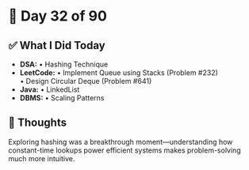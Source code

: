 # 📅 Day 32 of 90

## ✅ What I Did Today
- **DSA:** 
  • Hashing Technique
- **LeetCode:** 
  • Implement Queue using Stacks (Problem #232)  
  • Design Circular Deque (Problem #641)
- **Java:** 
  • LinkedList
- **DBMS:** 
  • Scaling Patterns

## 💭 Thoughts
Exploring hashing was a breakthrough moment—understanding how constant-time lookups power efficient systems makes problem-solving much more intuitive.
